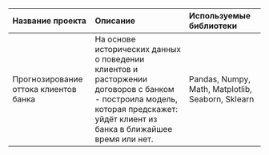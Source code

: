 | Название проекта | Описание | Используемые библиотеки |
| :-------------------- | :--------------------- |:---------------------------|
| Прогнозирование оттока клиентов банка | На основе исторических данных о поведении клиентов и расторжении договоров с банком - построила модель, которая предскажет: уйдёт клиент из банка в ближайшее время или нет.| Pandas, Numpy, Math, Matplotlib, Seaborn, Sklearn|
